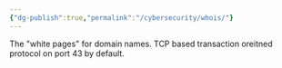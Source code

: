 ```yaml
---
{"dg-publish":true,"permalink":"/cybersecurity/whois/"}
---
```



The "white pages" for domain names.  TCP based transaction oreitned protocol on port 43 by default.

